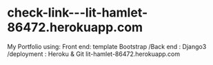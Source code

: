 # check-link---lit-hamlet-86472.herokuapp.com
My Portfolio using: Front end: template Bootstrap /Back end : Django3 /deployment : Heroku &amp; Git 
lit-hamlet-86472.herokuapp.com
